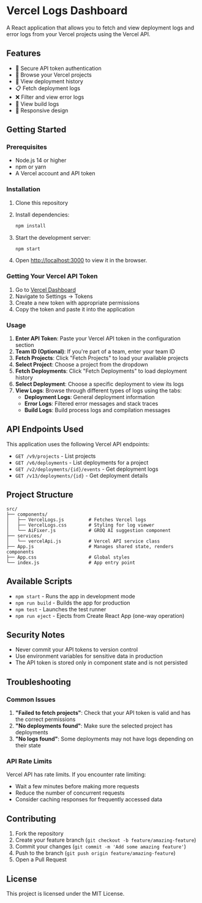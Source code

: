 # Vercel Logs Dashboard

A React application that allows you to fetch and view deployment logs and error logs from your Vercel projects using the Vercel API.

## Features

- 🔐 Secure API token authentication
- 📁 Browse your Vercel projects
- 🚀 View deployment history
- 📋 Fetch deployment logs
- ❌ Filter and view error logs
- 🔨 View build logs
- 📱 Responsive design

## Getting Started

### Prerequisites

- Node.js 14 or higher
- npm or yarn
- A Vercel account and API token

### Installation

1. Clone this repository
2. Install dependencies:
   ```bash
   npm install
   ```

3. Start the development server:
   ```bash
   npm start
   ```

4. Open [http://localhost:3000](http://localhost:3000) to view it in the browser.

### Getting Your Vercel API Token

1. Go to [Vercel Dashboard](https://vercel.com/dashboard)
2. Navigate to Settings → Tokens
3. Create a new token with appropriate permissions
4. Copy the token and paste it into the application

### Usage

1. **Enter API Token**: Paste your Vercel API token in the configuration section
2. **Team ID (Optional)**: If you're part of a team, enter your team ID
3. **Fetch Projects**: Click "Fetch Projects" to load your available projects
4. **Select Project**: Choose a project from the dropdown
5. **Fetch Deployments**: Click "Fetch Deployments" to load deployment history
6. **Select Deployment**: Choose a specific deployment to view its logs
7. **View Logs**: Browse through different types of logs using the tabs:
   - **Deployment Logs**: General deployment information
   - **Error Logs**: Filtered error messages and stack traces
   - **Build Logs**: Build process logs and compilation messages

## API Endpoints Used

This application uses the following Vercel API endpoints:

- `GET /v9/projects` - List projects
- `GET /v6/deployments` - List deployments for a project
- `GET /v2/deployments/{id}/events` - Get deployment logs
- `GET /v13/deployments/{id}` - Get deployment details

## Project Structure

```
src/
├── components/
│   ├── VercelLogs.js         # Fetches Vercel logs
│   ├── VercelLogs.css        # Styling for log viewer
│   └── AiFixer.js            # GROQ AI suggestion component
├── services/
│   └── vercelApi.js          # Vercel API service class
├── App.js                    # Manages shared state, renders components
├── App.css                   # Global styles
└── index.js                  # App entry point

```

## Available Scripts

- `npm start` - Runs the app in development mode
- `npm run build` - Builds the app for production
- `npm test` - Launches the test runner
- `npm run eject` - Ejects from Create React App (one-way operation)

## Security Notes

- Never commit your API tokens to version control
- Use environment variables for sensitive data in production
- The API token is stored only in component state and is not persisted

## Troubleshooting

### Common Issues

1. **"Failed to fetch projects"**: Check that your API token is valid and has the correct permissions
2. **"No deployments found"**: Make sure the selected project has deployments
3. **"No logs found"**: Some deployments may not have logs depending on their state

### API Rate Limits

Vercel API has rate limits. If you encounter rate limiting:
- Wait a few minutes before making more requests
- Reduce the number of concurrent requests
- Consider caching responses for frequently accessed data

## Contributing

1. Fork the repository
2. Create your feature branch (`git checkout -b feature/amazing-feature`)
3. Commit your changes (`git commit -m 'Add some amazing feature'`)
4. Push to the branch (`git push origin feature/amazing-feature`)
5. Open a Pull Request

## License

This project is licensed under the MIT License.
